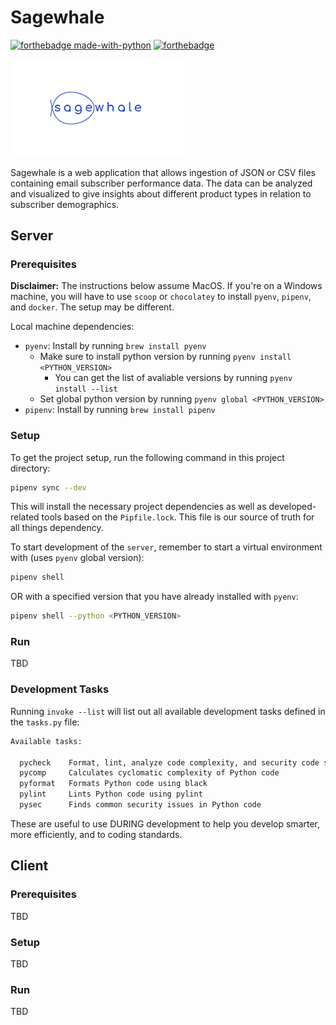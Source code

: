 # Sagewhale

[![forthebadge made-with-python](http://ForTheBadge.com/images/badges/made-with-python.svg)](https://www.python.org/) [![forthebadge](https://forthebadge.com/images/badges/made-with-typescript.svg)](https://forthebadge.com)

<img src="./static/sagewhale-logo.svg" width=55% height=55%>

Sagewhale is a web application that allows ingestion of JSON or CSV files containing email subscriber performance data. The data can be analyzed and visualized to give insights about different product types in relation to subscriber demographics.

## Server

### Prerequisites

**Disclaimer:** The instructions below assume MacOS. If you're on a Windows machine, you will have to use `scoop` or `chocolatey` to install `pyenv`, `pipenv`, and `docker`. The setup may be different.

Local machine dependencies:

- `pyenv`: Install by running `brew install pyenv`
  - Make sure to install python version by running `pyenv install <PYTHON_VERSION>`
    - You can get the list of avaliable versions by running `pyenv install --list`
  - Set global python version by running `pyenv global <PYTHON_VERSION>`
- `pipenv`: Install by running `brew install pipenv`

### Setup

To get the project setup, run the following command in this project directory:

```bash
pipenv sync --dev
```

This will install the necessary project dependencies as well as developed-related tools based on the `Pipfile.lock`. This file is our source of truth for all things dependency.

To start development of the `server`, remember to start a virtual environment with (uses `pyenv` global version):
```bash
pipenv shell
```
OR with a specified version that you have already installed with `pyenv`:
```bash
pipenv shell --python <PYTHON_VERSION>
```

### Run

TBD

### Development Tasks

Running `invoke --list` will list out all available development tasks defined in the `tasks.py` file:

```bash
Available tasks:

  pycheck    Format, lint, analyze code complexity, and security code scan
  pycomp     Calculates cyclomatic complexity of Python code
  pyformat   Formats Python code using black
  pylint     Lints Python code using pylint
  pysec      Finds common security issues in Python code
```

These are useful to use DURING development to help you develop smarter, more efficiently, and to coding standards.

## Client

### Prerequisites

TBD

### Setup

TBD

### Run

TBD
